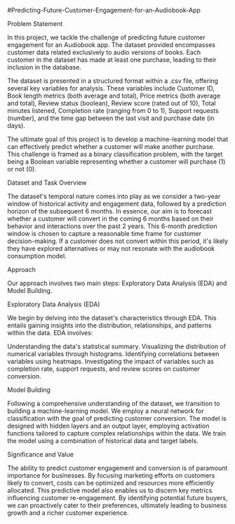 #Predicting-Future-Customer-Engagement-for-an-Audiobook-App

Problem Statement

In this project, we tackle the challenge of predicting future customer engagement for an Audiobook app. The dataset provided encompasses customer data related exclusively to audio versions of books. Each customer in the dataset has made at least one purchase, leading to their inclusion in the database.

The dataset is presented in a structured format within a .csv file, offering several key variables for analysis. These variables include Customer ID, Book length metrics (both average and total), Price metrics (both average and total), Review status (boolean), Review score (rated out of 10), Total minutes listened, Completion rate (ranging from 0 to 1), Support requests (number), and the time gap between the last visit and purchase date (in days).

The ultimate goal of this project is to develop a machine-learning model that can effectively predict whether a customer will make another purchase. This challenge is framed as a binary classification problem, with the target being a Boolean variable representing whether a customer will purchase (1) or not (0).

Dataset and Task Overview

The dataset's temporal nature comes into play as we consider a two-year window of historical activity and engagement data, followed by a prediction horizon of the subsequent 6 months. In essence, our aim is to forecast whether a customer will convert in the coming 6 months based on their behavior and interactions over the past 2 years. This 6-month prediction window is chosen to capture a reasonable time frame for customer decision-making. If a customer does not convert within this period, it's likely they have explored alternatives or may not resonate with the audiobook consumption model.

Approach

Our approach involves two main steps: Exploratory Data Analysis (EDA) and Model Building.

Exploratory Data Analysis (EDA)

We begin by delving into the dataset's characteristics through EDA. This entails gaining insights into the distribution, relationships, and patterns within the data. EDA involves:

Understanding the data's statistical summary.
Visualizing the distribution of numerical variables through histograms.
Identifying correlations between variables using heatmaps.
Investigating the impact of variables such as completion rate, support requests, and review scores on customer conversion.

Model Building

Following a comprehensive understanding of the dataset, we transition to building a machine-learning model. We employ a neural network for classification with the goal of predicting customer conversion. The model is designed with hidden layers and an output layer, employing activation functions tailored to capture complex relationships within the data. We train the model using a combination of historical data and target labels.

Significance and Value

The ability to predict customer engagement and conversion is of paramount importance for businesses. By focusing marketing efforts on customers likely to convert, costs can be optimized and resources more efficiently allocated. This predictive model also enables us to discern key metrics influencing customer re-engagement. By identifying potential future buyers, we can proactively cater to their preferences, ultimately leading to business growth and a richer customer experience.
